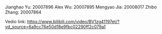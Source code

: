 Jianghao Yu: 20007896
Alex Wu: 20007895
Mengyao Jia: 20008017
Zhibo Zhang: 20007864

Vedio link:    https://www.bilibili.com/video/BV1zg41197et/?vd_source=6a9cc76e50d18e9fbc02290ff2c079a1